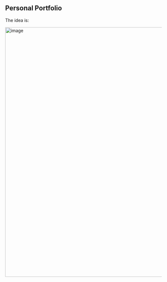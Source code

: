## Personal Portfolio

The idea is:

<img width="800" alt="image" src="https://github.com/user-attachments/assets/3edb1f84-1592-4bd6-b149-8c3858b1ca74">

